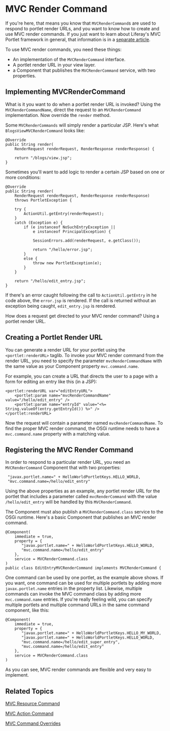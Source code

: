 # MVC Render Command [](id=mvc-render-command)

If you're here, that means you know that `MVCRenderCommand`s are used to respond
to portlet render URLs, and you want to know how to create and use MVC render
commands. If you just want to learn about Liferay's MVC Portlet framework in
general, that information is in a [separate article](develop/tutorials/-/knowledge_base/7-0/mvc-portlet).

To use MVC render commands, you need these things:

-  An implementation of the `MVCRenderCommand` interface.
-  A portlet render URL in your view layer.
-  a Component that publishes the `MVCRenderCommand` service, with two
   properties.

## Implementing MVCRenderCommand [](id=implementing-mvcrendercommand)

What is it you want to do when a portlet render URL is invoked? Using the
`MVCRenderCommandName`, direct the request to an `MVCRenderCommand`
implementation. Now override the `render` method.

Some `MVCRenderCommands` will simply render a particular JSP. Here's what
`BlogsViewMVCRenderCommand` looks like:

	@Override
	public String render(
		RenderRequest renderRequest, RenderResponse renderResponse) {

		return "/blogs/view.jsp";
	}

Sometimes you'll want to add logic to render a certain JSP based on one or more
conditions:

    @Override
    public String render(
        RenderRequest renderRequest, RenderResponse renderResponse)
        throws PortletException {

        try {
            ActionUtil.getEntry(renderRequest);
        }
        catch (Exception e) {
            if (e instanceof NoSuchEntryException ||
                e instanceof PrincipalException) {

                SessionErrors.add(renderRequest, e.getClass());

                return "/hello/error.jsp";
            }
            else {
                throw new PortletException(e);
            }
        }

        return "/hello/edit_entry.jsp";
    }

If there's an error caught following the call to `ActionUtil.getEntry` in he
code above, the `error.jsp` is rendered. If the call is returned without an
exception being caught, `edit_entry.jsp` is rendered.

How does a request get directed to your MVC render command? Using a portlet
render URL.

## Creating a Portlet Render URL [](id=creating-a-portlet-render-url)

You can generate a render URL for your portlet using the `<portlet:renderURL>`
taglib. To invoke your MVC render command from the render URL, you need to
specify the parameter `mvcRenderCommandName` with the same value as your
Component property `mvc.command.name`.

For example, you can create a URL that directs the user to a page with a form for
editing an entry like this (in a JSP): 

    <portlet:renderURL var="editEntryURL">
        <portlet:param name="mvcRenderCommandName" value="/hello/edit_entry" />
        <portlet:param name="entryId" value="<%= String.valueOf(entry.getEntryId()) %>" />
    </portlet:renderURL>

Now the request will contain a parameter named `mvcRenderCommandName`. To find
the proper MVC render command, the OSGi runtime needs to have a
`mvc.command.name` property with a matching value.

## Registering the MVC Render Command [](id=registering-the-mvc-render-command)

In order to respond to a particular render URL, you need an
`MVCRenderCommand` Component that with two properties:

     "javax.portlet.name=" + HelloWorldPortletKeys.HELLO_WORLD,
     "mvc.command.name=/hello/edit_entry"

Using the above properties as an example, any portlet render URL for the portlet
that includes a parameter called `mvcRenderCommand` with the value
`/hello/edit_entry` will be handled by this `MVCRenderCommand`.

The Component must also publish a `MVCRenderCommand.class` service to the OSGi
runtime. Here's a basic Component that publishes an MVC render command.

    @Component(
        immediate = true,
        property = {
           "javax.portlet.name=" + HelloWorldPortletKeys.HELLO_WORLD,
           "mvc.command.name=/hello/edit_entry"
        },
        service = MVCRenderCommand.class
    )
    public class EditEntryMVCRenderCommand implements MVCRenderCommand {

One command can be used by one portlet, as the example above shows. If you want,
one command can be used for multiple portlets by adding more
`javax.portlet.name` entries in the property list. Likewise, multiple commands
can invoke the MVC command class by adding more `mvc.command.name` entries. If
you're really feeling wild, you can specify multiple portlets and multiple
command URLs in the same command component, like this:

    @Component(
        immediate = true,
        property = {
           "javax.portlet.name=" + HelloWorldPortletKeys.HELLO_MY_WORLD,
           "javax.portlet.name=" + HelloWorldPortletKeys.HELLO_WORLD,
           "mvc.command.name=/hello/edit_super_entry",
           "mvc.command.name=/hello/edit_entry"
        },
        service = MVCRenderCommand.class
    )

As you can see, MVC render commands are flexible and very easy to implement.

## Related Topics [](id=related-topics)

[MVC Resource Command](develop/tutorials/-/knowledge_base/7-0/mvc-resourcecommand)

[MVC Action Command](develop/tutorials/-/knowledge_base/7-0/mvc-actioncommand)

[MVC Command Overrides](develop/tutorials/-/knowledge_base/7-0/mvc-command-override)
